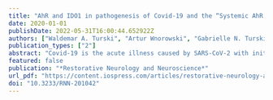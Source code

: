 ```yaml
---
title: "AhR and IDO1 in pathogenesis of Covid-19 and the “Systemic AhR Activation Syndrome:” a translational review and therapeutic perspectives"
date: 2020-01-01
publishDate: 2022-05-31T16:00:44.652922Z
authors: ["Waldemar A. Turski", "Artur Wnorowski", "Gabrielle N. Turski", "Christopher A. Turski", "Lechoslaw Turski"]
publication_types: ["2"]
abstract: "Covid-19 is the acute illness caused by SARS-CoV-2 with initial clinical symptoms such as cough, fever, malaise, headache, and anosmia. After entry into cells, corona viruses (CoV) activate aryl hydrocarbon receptors (AhRs) by an indoleamine 2,3-diox"
featured: false
publication: "*Restorative Neurology and Neuroscience*"
url_pdf: "https://content.iospress.com/articles/restorative-neurology-and-neuroscience/rnn201042"
doi: "10.3233/RNN-201042"
---
```


